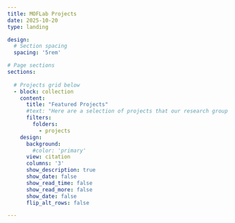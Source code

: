 ```yaml
---
title: MOFLab Projects
date: 2025-10-20
type: landing

design:
  # Section spacing
  spacing: '5rem'

# Page sections
sections:
  
  # Projects grid below
  - block: collection
    content:
      title: "Featured Projects"
      #text: "Here are a selection of projects that our research group are currently working on."
      filters:
        folders:
          - projects
    design:
      background:
        #color: 'primary'
      view: citation
      columns: '3'
      show_description: true
      show_date: false
      show_read_time: false
      show_read_more: false
      show_date: false
      flip_alt_rows: false

---
```

